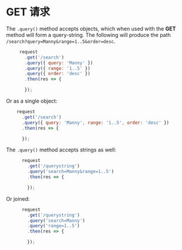 # GET 请求

The `.query()` method accepts objects, which when used with the __GET__ method will form a query-string. The following will produce the path `/search?query=Manny&range=1..5&order=desc`.

```js
     request
       .get('/search')
       .query({ query: 'Manny' })
       .query({ range: '1..5' })
       .query({ order: 'desc' })
       .then(res => {

       });
```

Or as a single object:

```js
    request
      .get('/search')
      .query({ query: 'Manny', range: '1..5', order: 'desc' })
      .then(res => {

      });
```

The `.query()` method accepts strings as well:

```js
      request
        .get('/querystring')
        .query('search=Manny&range=1..5')
        .then(res => {

        });
```

Or joined:

```js
      request
        .get('/querystring')
        .query('search=Manny')
        .query('range=1..5')
        .then(res => {

        });
```
